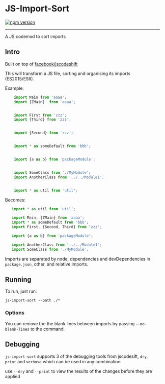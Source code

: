 # JS-Import-Sort

[![npm version](https://badge.fury.io/js/js-import-sort.svg)](https://badge.fury.io/js/js-import-sort)

---


A JS codemod to sort imports

## Intro
Built on top of [facebook/jscodeshift](https://github.com/facebook/jscodeshift)

This will transform a JS file, sorting and organising its imports (ES2015/ES6).

Example:

```javascript
    import Main from 'aaaa';
    import {ZMain}  from 'aaaa';


    import First from 'zzz';
    import {Third} from 'zzz';


    import {Second} from 'zzz';


    import * as someDefault from 'bbb';


    import {a as b} from 'packageModule';


    import SomeClass from './MyModule';
    import AnotherClass from '../../Module1';


    import * as util from 'util';
```

Becomes:

```javascript
   import * as util from 'util';

   import Main, {ZMain} from 'aaaa';
   import * as someDefault from 'bbb';
   import First, {Second, Third} from 'zzz';

   import {a as b} from 'packageModule';

   import AnotherClass from '../../Module1';
   import SomeClass from './MyModule';
```

Imports are separated by node, dependencies and devDependencies in `package.json`, other, and relative imports.

## Running
To run, just run:

    js-import-sort --path ./*

### Options

You can remove the the blank lines between imports by passing `--no-blank-lines` to the command.


## Debugging
`js-import-sort` supports 3 of the debugging tools from jscodesift, `dry`, `print` and `verbose` which can be used in any combination

use `--dry` and `--print` to view the results of the changes before they are applied

